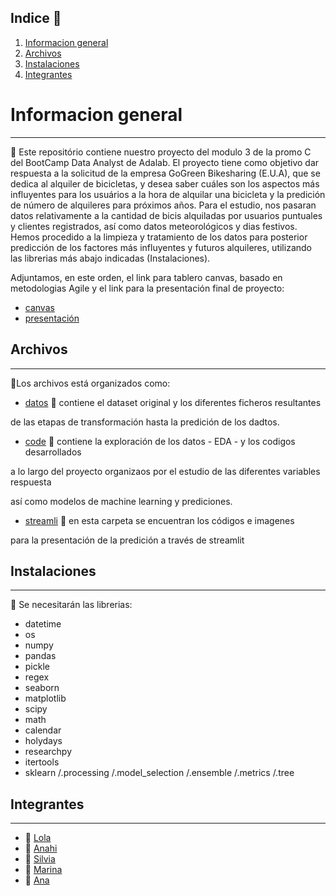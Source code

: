 
## Indice 	:loudspeaker:

1. [Informacion general](#informacion-general)
2. [Archivos](#archivos)
3. [Instalaciones](#instalaciones)
4. [Integrantes](#integrantes)

# Informacion general
***

:key: Este repositório contiene nuestro proyecto del modulo 3 de la promo C del BootCamp Data Analyst de Adalab.
El proyecto tiene como objetivo dar respuesta a la solicitud de la empresa GoGreen Bikesharing (E.U.A), que se dedica al alquiler de bicicletas,  y desea saber cuáles son los aspectos más influyentes para los usuários a la hora de alquilar una bicicleta y la predición de número de alquileres para próximos años.
Para el estudio, nos pasaran datos relativamente a la cantidad de bicis alquiladas por usuarios puntuales y clientes registrados, así como datos meteorológicos y dias festivos.
Hemos procedido a la limpieza y tratamiento de los datos para posterior predicción de los factores más influyentes y futuros alquileres, utilizando las librerias más abajo indicadas (Instalaciones).
 
Adjuntamos, en este orden,  el link para tablero canvas, basado en metodologias Agile y el link para la presentación final de proyecto: 
 - [canvas](https://github.com/orgs/Adalab/projects/165)
 - [presentación](https://drive.google.com/file/d/1gDOUVFm_JC9_ZLoA6NUxSA_S_89fKoxt/view?usp=sharing)


## Archivos   
***
:round_pushpin:Los archivos está organizados como:


- [datos](https://github.com/Anadalab/project-DA-promo-c-modulo-3-team-1/tree/main/datos) :open_file_folder: contiene el dataset original y los diferentes ficheros resultantes
	
de las etapas de transformación hasta la predición de los dadtos.


- [code](https://github.com/Anadalab/project-DA-promo-c-modulo-3-team-1/tree/main/borrador) :open_file_folder: contiene la exploración de los datos - EDA - y los codigos desarrollados 
	
a lo largo del proyecto organizaos por el estudio de las diferentes variables respuesta 
	
así como modelos de machine learning y prediciones.


- [streamli](https://github.com/Anadalab/project-DA-promo-c-modulo-3-team-1/tree/main/streamli) :open_file_folder: en esta carpeta se encuentran los códigos e imagenes 
	
para la presentación de la predición a través de streamlit

    
      
## Instalaciones
***

:round_pushpin: Se necesitarán las librerias:

- datetime
- os
- numpy
- pandas
- pickle
- regex
- seaborn
- matplotlib
- scipy
- math
- calendar
- holydays
- researchpy
- itertools
- sklearn /.processing /.model_selection /.ensemble /.metrics /.tree


## Integrantes 
***

- :woman: [Lola](https://github.com/Lolaru26)
- :woman: [Anahi](https://github.com/Animorales)
- :woman: [Silvia](https://github.com/silviagordon)
- :woman: [Marina](https://github.com/pinheiro02)
- :woman: [Ana](https://github.com/Anadalab)
